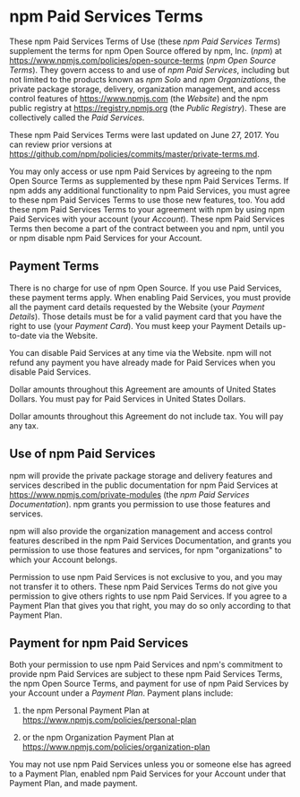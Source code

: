 # npm Paid Services Terms

These npm Paid Services Terms of Use (these _npm Paid Services Terms_)
supplement the terms for npm Open Source offered by npm, Inc.
(_npm_) at <https://www.npmjs.com/policies/open-source-terms> (_npm Open
Source Terms_). They govern access to and use of _npm Paid Services_,
including but not limited to the products known as  _npm Solo_ and
_npm Organizations_, the private package storage, delivery,
organization management, and access control features of
<https://www.npmjs.com> (the _Website_) and the npm public registry
at <https://registry.npmjs.org> (the _Public Registry_). These are
collectively called the _Paid Services_.

These npm Paid Services Terms were last updated on
June 27, 2017.
You can review prior versions at
<https://github.com/npm/policies/commits/master/private-terms.md>.

You may only access or use npm Paid Services by agreeing to the npm
Open Source Terms as supplemented by these npm Paid Services Terms. If
npm adds any additional functionality to npm Paid Services, you must
agree to these npm Paid Services Terms to use those new features, too.
You add these npm Paid Services Terms to your agreement with npm by
using npm Paid Services with your account (your _Account_). These
npm Paid Services Terms then become a part of the contract between you
and npm, until you or npm disable npm Paid Services for your Account.

## Payment Terms

There is no charge for use of npm Open Source. If you use Paid Services,
these payment terms apply. When enabling Paid Services, you must provide
all the payment card details requested by the Website (your _Payment
Details_). Those details must be for a valid payment card that you have
the right to use (your _Payment Card_). You must keep your Payment
Details up-to-date via the Website.

You can disable Paid Services at any time via the Website. npm will not
refund any payment you have already made for Paid Services when you
disable Paid Services.

Dollar amounts throughout this Agreement are amounts of United States
Dollars. You must pay for Paid Services in United States Dollars.

Dollar amounts throughout this Agreement do not include tax. You will
pay any tax.

## Use of npm Paid Services

npm will provide the private package storage and delivery features and
services described in the public documentation for npm Paid Services
at <https://www.npmjs.com/private-modules> (the _npm Paid Services
Documentation_). npm grants you permission to use those features and
services.

npm will also provide the organization management and access control
features described in the npm Paid Services Documentation, and grants
you permission to use those features and services, for npm
"organizations" to which your Account belongs.

Permission to use npm Paid Services is not exclusive to you, and you
may not transfer it to others. These npm Paid Services Terms do not
give you permission to give others rights to use npm Paid Services.
If you agree to a Payment Plan that gives you that right, you may do so
only according to that Payment Plan.

## Payment for npm Paid Services

Both your permission to use npm Paid Services and npm's commitment to
provide npm Paid Services are subject to these npm Paid Services
Terms, the npm Open Source Terms, and payment for use of npm Paid
Services by your Account under a _Payment Plan_. Payment plans include:

1. the npm Personal Payment Plan at
   <https://www.npmjs.com/policies/personal-plan>

2. or the npm Organization Payment Plan at
   <https://www.npmjs.com/policies/organization-plan>

You may not use npm Paid Services unless you or someone else has
agreed to a Payment Plan, enabled npm Paid Services for your Account
under that Payment Plan, and made payment.
